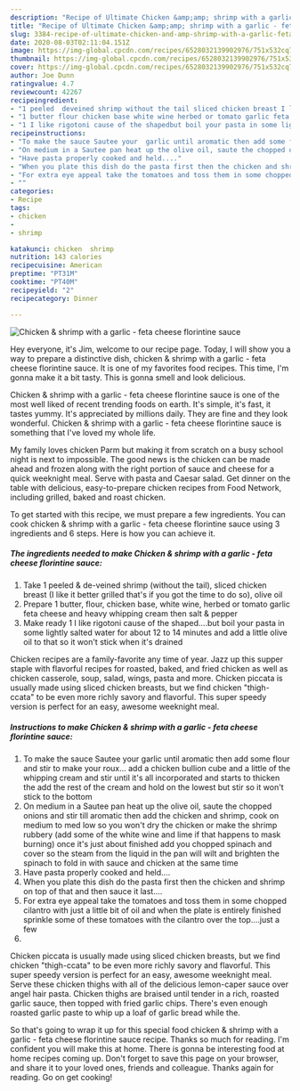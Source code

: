 ```yaml
---
description: "Recipe of Ultimate Chicken &amp;amp; shrimp with a garlic - feta cheese florintine sauce"
title: "Recipe of Ultimate Chicken &amp;amp; shrimp with a garlic - feta cheese florintine sauce"
slug: 3384-recipe-of-ultimate-chicken-and-amp-shrimp-with-a-garlic-feta-cheese-florintine-sauce
date: 2020-08-03T02:11:04.151Z
image: https://img-global.cpcdn.com/recipes/6528032139902976/751x532cq70/chicken-shrimp-with-a-garlic-feta-cheese-florintine-sauce-recipe-main-photo.jpg
thumbnail: https://img-global.cpcdn.com/recipes/6528032139902976/751x532cq70/chicken-shrimp-with-a-garlic-feta-cheese-florintine-sauce-recipe-main-photo.jpg
cover: https://img-global.cpcdn.com/recipes/6528032139902976/751x532cq70/chicken-shrimp-with-a-garlic-feta-cheese-florintine-sauce-recipe-main-photo.jpg
author: Joe Dunn
ratingvalue: 4.7
reviewcount: 42267
recipeingredient:
- "1 peeled  deveined shrimp without the tail sliced chicken breast I like it better grilled thats if you got the time to do so olive oil"
- "1 butter flour chicken base white wine herbed or tomato garlic feta cheese and heavy whipping cream then salt  pepper"
- "1 I like rigotoni cause of the shapedbut boil your pasta in some lightly salted water for about 12 to 14 minutes and add a little olive oil to that so it wont stick when its drained"
recipeinstructions:
- "To make the sauce Sautee your  garlic until aromatic then add some flour and stir to make your roux... add a chicken bullion cube and a little of the whipping cream and stir until it&#39;s all incorporated and starts to thicken the add the rest of the cream and hold on the lowest but stir so it won&#39;t stick to the bottom"
- "On medium in a Sautee pan heat up the olive oil, saute the chopped onions and stir till aromatic then add the chicken and shrimp, cook on medium to med low so you won&#39;t  dry the chicken or make the shrimp rubbery (add some of the white wine and lime if that happens to mask burning) once it&#39;s just about finished add you chopped spinach and cover so the steam from the liquid in the pan will wilt and brighten the spinach to fold in with sauce and chicken at the same time"
- "Have pasta properly cooked and held...."
- "When you plate this dish do the pasta first then the chicken and shrimp on top of that and then sauce it last...."
- "For extra eye appeal take the tomatoes and toss them in some chopped cilantro with just a little bit of oil and when the plate is entirely finished sprinkle some of these tomatoes with the cilantro over the top....just a few"
- ""
categories:
- Recipe
tags:
- chicken
- 
- shrimp

katakunci: chicken  shrimp 
nutrition: 143 calories
recipecuisine: American
preptime: "PT31M"
cooktime: "PT40M"
recipeyield: "2"
recipecategory: Dinner

---
```



![Chicken &amp; shrimp with a garlic - feta cheese florintine sauce](https://img-global.cpcdn.com/recipes/6528032139902976/751x532cq70/chicken-shrimp-with-a-garlic-feta-cheese-florintine-sauce-recipe-main-photo.jpg)

Hey everyone, it's Jim, welcome to our recipe page. Today, I will show you a way to prepare a distinctive dish, chicken &amp; shrimp with a garlic - feta cheese florintine sauce. It is one of my favorites food recipes. This time, I'm gonna make it a bit tasty. This is gonna smell and look delicious.

Chicken &amp; shrimp with a garlic - feta cheese florintine sauce is one of the most well liked of recent trending foods on earth. It's simple, it's fast, it tastes yummy. It's appreciated by millions daily. They are fine and they look wonderful. Chicken &amp; shrimp with a garlic - feta cheese florintine sauce is something that I've loved my whole life.

My family loves chicken Parm but making it from scratch on a busy school night is next to impossible. The good news is the chicken can be made ahead and frozen along with the right portion of sauce and cheese for a quick weeknight meal. Serve with pasta and Caesar salad. Get dinner on the table with delicious, easy-to-prepare chicken recipes from Food Network, including grilled, baked and roast chicken.


To get started with this recipe, we must prepare a few ingredients. You can cook chicken &amp; shrimp with a garlic - feta cheese florintine sauce using 3 ingredients and 6 steps. Here is how you can achieve it.

<!--inarticleads1-->

##### The ingredients needed to make Chicken &amp; shrimp with a garlic - feta cheese florintine sauce:

1. Take 1 peeled &amp; de-veined shrimp (without the tail), sliced chicken breast (I like it better grilled that&#39;s if you got the time to do so), olive oil
1. Prepare 1 butter, flour, chicken base, white wine, herbed or tomato garlic feta cheese and heavy whipping cream then salt &amp; pepper
1. Make ready 1 I like rigotoni cause of the shaped....but boil your pasta in some lightly salted water for about 12 to 14 minutes and add a little olive oil to that so it won&#39;t stick when it&#39;s drained


Chicken recipes are a family-favorite any time of year. Jazz up this supper staple with flavorful recipes for roasted, baked, and fried chicken as well as chicken casserole, soup, salad, wings, pasta and more. Chicken piccata is usually made using sliced chicken breasts, but we find chicken &#34;thigh-ccata&#34; to be even more richly savory and flavorful. This super speedy version is perfect for an easy, awesome weeknight meal. 

<!--inarticleads2-->

##### Instructions to make Chicken &amp; shrimp with a garlic - feta cheese florintine sauce:

1. To make the sauce Sautee your  garlic until aromatic then add some flour and stir to make your roux... add a chicken bullion cube and a little of the whipping cream and stir until it&#39;s all incorporated and starts to thicken the add the rest of the cream and hold on the lowest but stir so it won&#39;t stick to the bottom
1. On medium in a Sautee pan heat up the olive oil, saute the chopped onions and stir till aromatic then add the chicken and shrimp, cook on medium to med low so you won&#39;t  dry the chicken or make the shrimp rubbery (add some of the white wine and lime if that happens to mask burning) once it&#39;s just about finished add you chopped spinach and cover so the steam from the liquid in the pan will wilt and brighten the spinach to fold in with sauce and chicken at the same time
1. Have pasta properly cooked and held....
1. When you plate this dish do the pasta first then the chicken and shrimp on top of that and then sauce it last....
1. For extra eye appeal take the tomatoes and toss them in some chopped cilantro with just a little bit of oil and when the plate is entirely finished sprinkle some of these tomatoes with the cilantro over the top....just a few
1. 


Chicken piccata is usually made using sliced chicken breasts, but we find chicken &#34;thigh-ccata&#34; to be even more richly savory and flavorful. This super speedy version is perfect for an easy, awesome weeknight meal. Serve these chicken thighs with all of the delicious lemon-caper sauce over angel hair pasta. Chicken thighs are braised until tender in a rich, roasted garlic sauce, then topped with fried garlic chips. There&#39;s even enough roasted garlic paste to whip up a loaf of garlic bread while the. 

So that's going to wrap it up for this special food chicken &amp; shrimp with a garlic - feta cheese florintine sauce recipe. Thanks so much for reading. I'm confident you will make this at home. There is gonna be interesting food at home recipes coming up. Don't forget to save this page on your browser, and share it to your loved ones, friends and colleague. Thanks again for reading. Go on get cooking!
